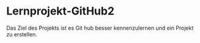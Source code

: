 # Lernprojekt-GitHub2

Das Ziel des Projekts ist es Git hub besser kennenzulernen und ein Projekt zu erstellen.
